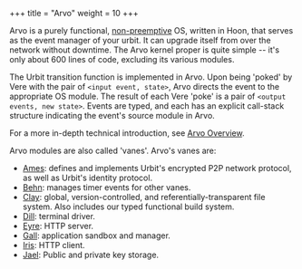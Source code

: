 +++
title = "Arvo"
weight = 10
+++

Arvo is a purely functional,
[non-preemptive](https://en.wikipedia.org/wiki/Cooperative_multitasking) OS,
written in Hoon, that serves as the event manager of your urbit. It can upgrade
itself from over the network without downtime. The Arvo kernel proper is quite
simple -- it's only about 600 lines of code, excluding its various modules.

The Urbit transition function is implemented in Arvo. Upon being 'poked' by Vere
with the pair of `<input event, state>`, Arvo directs the event to the
appropriate OS module. The result of each Vere 'poke' is a pair of
`<output events, new state>`. Events are typed, and each has an explicit call-stack
structure indicating the event's source module in Arvo.

For a more in-depth technical introduction, see [Arvo Overview](/reference/arvo/overview).

Arvo modules are also called 'vanes'. Arvo's vanes are:

- [Ames](/reference/arvo/ames/ames): defines and implements Urbit's encrypted P2P network protocol, as well
  as Urbit's identity protocol.
- [Behn](/reference/arvo/behn/behn): manages timer events for other vanes.
- [Clay](/reference/arvo/clay/clay): global, version-controlled, and referentially-transparent file system.
  Also includes our typed functional build system.
- [Dill](/reference/arvo/dill/dill): terminal driver.
- [Eyre](/reference/arvo/eyre/eyre): HTTP server.
- [Gall](/reference/arvo/gall/gall): application sandbox and manager.
- [Iris](/reference/arvo/iris/iris-api): HTTP client.
- [Jael](/reference/arvo/jael/jael-api): Public and private key storage.
